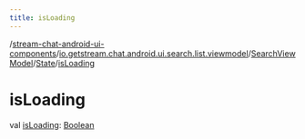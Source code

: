 ```yaml
---
title: isLoading
---
```

/[stream-chat-android-ui-components](../../../index.md)/[io.getstream.chat.android.ui.search.list.viewmodel](../../index.md)/[SearchViewModel](../index.md)/[State](index.md)/[isLoading](isLoading.md)  
  
  
  
# isLoading  
val [isLoading](isLoading.md): [Boolean](https://kotlinlang.org/api/latest/jvm/stdlib/kotlin/-boolean/index.html)
